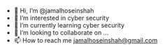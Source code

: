 - 👋 Hi, I’m @jamalhoseinshah
- 👀 I’m interested in cyber security
- 🌱 I’m currently learning cyber security
- 💞️ I’m looking to collaborate on ...
- 📫 How to reach me jamalhoseinshah@gmail.com

<!---
Jamal Hussain Shah is a ✨ special ✨ repository because its `README.md` (this file) appears on your GitHub profile.
You can click the Preview link to take a look at your changes.
--->
